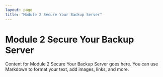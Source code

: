 ```yaml
---
layout: page
title: "Module 2 Secure Your Backup Server"
---
```


# Module 2 Secure Your Backup Server

Content for Module 2 Secure Your Backup Server goes here. You can use Markdown to format your text, add images, links, and more.

